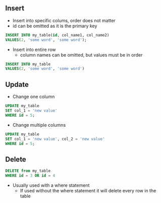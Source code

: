 ## Insert
- Insert into specific colums, order does not matter
- id can be omitted as it is the primary key

```sql
INSERT INTO my_table(id, col_name1, col_name2)
VALUES(2, 'some word', 'some word');
```
- Insert into entire row
  - column names can be omitted, but values must be in order
  
```sql
INSERT INTO my_table
VALUES(2, 'some word', 'some word')
```

## Update
- Change one column

```sql
UPDATE my_table
SET col_1 = 'new value'
WHERE id = 5;
```
- Change multiple columns

```sql
UPDATE my_table
SET col_1 = 'new value', col_2 = 'new value'
WHERE id = 5;
```

## Delete
```sql
DELETE from my_table
WHERE id = 3 OR id = 4
```
- Usually used with a where statement
  - If used without the where statement it will delete every row in the table